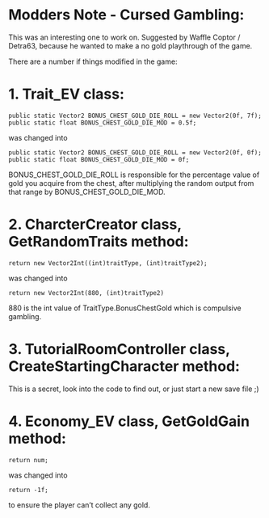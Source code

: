 # Modders Note - Cursed Gambling:

This was an interesting one to work on. Suggested by Waffle Coptor / Detra63, because he wanted to make a no gold playthrough of the game.

There are a number if things modified in the game:

# 1. Trait_EV class:

    public static Vector2 BONUS_CHEST_GOLD_DIE_ROLL = new Vector2(0f, 7f);
    public static float BONUS_CHEST_GOLD_DIE_MOD = 0.5f;

was changed into

    public static Vector2 BONUS_CHEST_GOLD_DIE_ROLL = new Vector2(0f, 0f);
    public static float BONUS_CHEST_GOLD_DIE_MOD = 0f;

BONUS_CHEST_GOLD_DIE_ROLL is responsible for the percentage value of gold you acquire from the chest, after multiplying the random output from that range by BONUS_CHEST_GOLD_DIE_MOD.

# 2. CharcterCreator class, GetRandomTraits method:
	
	return new Vector2Int((int)traitType, (int)traitType2);

was changed into

	return new Vector2Int(880, (int)traitType2)

880 is the int value of TraitType.BonusChestGold which is compulsive gambling.

# 3. TutorialRoomController class, CreateStartingCharacter method:

This is a secret, look into the code to find out, or just start a new save file ;)

# 4. Economy_EV class, GetGoldGain method:

	return num;

was changed into
	
	return -1f;

to ensure the player can’t collect any gold.